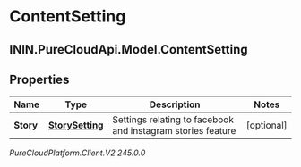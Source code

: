 # ContentSetting

## ININ.PureCloudApi.Model.ContentSetting

## Properties

|Name | Type | Description | Notes|
|------------ | ------------- | ------------- | -------------|
| **Story** | [**StorySetting**](StorySetting) | Settings relating to facebook and instagram stories feature | [optional] |



_PureCloudPlatform.Client.V2 245.0.0_

